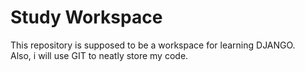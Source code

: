 # Study Workspace

This repository is supposed to be a workspace for learning DJANGO.\
Also, i will use GIT to neatly store my code.